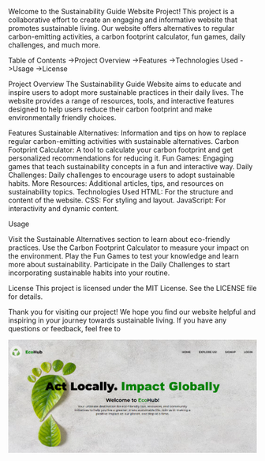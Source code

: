 Welcome to the Sustainability Guide Website Project! This project is a collaborative effort to create an engaging and informative website that promotes sustainable living. Our website offers alternatives to regular carbon-emitting activities, a carbon footprint calculator, fun games, daily challenges, and much more.

Table of Contents
->Project Overview
->Features
->Technologies Used
->Usage
->License

Project Overview
The Sustainability Guide Website aims to educate and inspire users to adopt more sustainable practices in their daily lives. The website provides a range of resources, tools, and interactive features designed to help users reduce their carbon footprint and make environmentally friendly choices.

Features
Sustainable Alternatives: Information and tips on how to replace regular carbon-emitting activities with sustainable alternatives.
Carbon Footprint Calculator: A tool to calculate your carbon footprint and get personalized recommendations for reducing it.
Fun Games: Engaging games that teach sustainability concepts in a fun and interactive way.
Daily Challenges: Daily challenges to encourage users to adopt sustainable habits.
More Resources: Additional articles, tips, and resources on sustainability topics.
Technologies Used
HTML: For the structure and content of the website.
CSS: For styling and layout.
JavaScript: For interactivity and dynamic content.

Usage

Visit the Sustainable Alternatives section to learn about eco-friendly practices.
Use the Carbon Footprint Calculator to measure your impact on the environment.
Play the Fun Games to test your knowledge and learn more about sustainability.
Participate in the Daily Challenges to start incorporating sustainable habits into your routine.

License
This project is licensed under the MIT License. See the LICENSE file for details.

Thank you for visiting our project! We hope you find our website helpful and inspiring in your journey towards sustainable living. If you have any questions or feedback, feel free to

![alt text](<Screenshot 2024-06-30 163440.png>)
